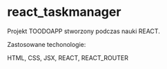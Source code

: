 # react_taskmanager

Projekt TOODOAPP stworzony podczas nauki REACT.

Zastosowane techonologie:

HTML, CSS, JSX, REACT, REACT_ROUTER

